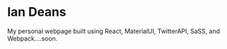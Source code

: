 # Ian Deans
My personal webpage built using React, MaterialUI, TwitterAPI, SaSS, and Webpack....soon.
